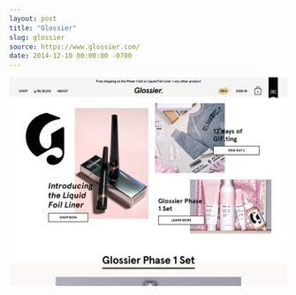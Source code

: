```yaml
---
layout: post
title: "Glossier"
slug: glossier
source: https://www.glossier.com/
date: 2014-12-10 00:00:00 -0700
---
```


<img src="/assets/img/screenshots/glossier.jpg">
